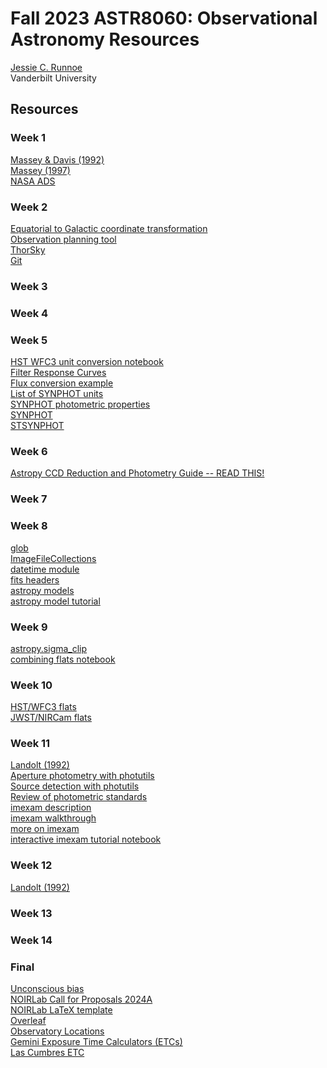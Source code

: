 # Fall 2023 ASTR8060: Observational Astronomy Resources

[Jessie C. Runnoe](http://astro.phy.vanderbilt.edu/~runnojc1/) <br>
Vanderbilt University <br>

## Resources 

### Week 1
[Massey & Davis (1992)](./docs/masseydavis92_guide_to_stellar_ccd_photometry_iraf.pdf) <br>
[Massey (1997)](./docs/massey97_guide_to_ccd_reductions_iraf.pdf) <br>
[NASA ADS](https://ui.adsabs.harvard.edu/) <br>

### Week 2
[Equatorial to Galactic coordinate transformation](./docs/leinert98_coordinates.pdf) <br>
[Observation planning tool](http://catserver.ing.iac.es/staralt/index.php) <br>
[ThorSky](https://github.com/jrthorstensen/thorsky) <br>
[Git](https://git-scm.com/downloads/) <br>

### Week 3

### Week 4

### Week 5
[HST WFC3 unit conversion notebook](https://github.com/spacetelescope/WFC3Library/blob/master/notebooks/flux_conversion_tool/flux_conversion_tool.ipynb) <br>
[Filter Response Curves](http://svo2.cab.inta-csic.es/theory/fps/) <br>
[Flux conversion example](http://stsdas.stsci.edu/astropy_synphot/synphot/units.html) <br>
[List of SYNPHOT units](https://synphot.readthedocs.io/en/latest/synphot/units.html) <br>
[SYNPHOT photometric properties](https://synphot.readthedocs.io/en/latest/synphot/formulae.html) <br>
[SYNPHOT](https://synphot.readthedocs.io/en/latest/) <br>
[STSYNPHOT](https://stsynphot.readthedocs.io/en/latest/) <br>

### Week 6
[Astropy CCD Reduction and Photometry Guide -- READ THIS!](https://github.com/astropy/ccd-reduction-and-photometry-guide/tree/main) <br>

### Week 7

### Week 8
[glob](https://docs.python.org/3/library/glob.html) <br>
[ImageFileCollections](https://ccdproc.readthedocs.io/en/latest/api/ccdproc.ImageFileCollection.html) <br>
[datetime module](https://docs.python.org/3/library/datetime.html) <br>
[fits headers](https://docs.astropy.org/en/stable/io/fits/usage/headers.html) <br>
[astropy models](https://docs.astropy.org/en/stable/modeling/) <br>
[astropy model tutorial](https://learn.astropy.org/tutorials/Models-Quick-Fit.html) <br>

### Week 9
[astropy.sigma_clip](https://docs.astropy.org/en/stable/api/astropy.stats.sigma_clip.html) <br>
[combining flats notebook](https://github.com/astropy/ccd-reduction-and-photometry-guide/blob/main/notebooks/05-04-Combining-flats.ipynb) <br>

### Week 10
[HST/WFC3 flats](https://www.stsci.edu/hst/instrumentation/wfc3/data-analysis) <br>
[JWST/NIRCam flats](https://jwst-docs.stsci.edu/jwst-near-infrared-camera/nircam-performance/nircam-flat-fields) <br>

### Week 11
[Landolt (1992)](https://ui.adsabs.harvard.edu/abs/1992AJ....104..340L/abstract) <br>
[Aperture photometry with photutils](https://photutils.readthedocs.io/en/stable/aperture.html) <br>
[Source detection with photutils](https://photutils.readthedocs.io/en/stable/detection.html) <br>
[Review of photometric standards](https://www.annualreviews.org/doi/abs/10.1146/annurev.astro.41.082801.100251) <br>
[imexam description](https://imexam.readthedocs.io/en/latest/imexam/description.html) <br>
[imexam walkthrough](https://imexam.readthedocs.io/en/0.9.1/imexam/walkthrough.html) <br>
[more on imexam](https://imexam.readthedocs.io/en/0.9.1/index.html) <br>
[interactive imexam tutorial notebook](./notebooks/Imexam.ipynb) <br>

### Week 12
[Landolt (1992)](https://ui.adsabs.harvard.edu/abs/1992AJ....104..340L/abstract) <br>

### Week 13

### Week 14

### Final
[Unconscious bias](https://ui.adsabs.harvard.edu/abs/2019BAAS...51g..41A/abstract) <br>
[NOIRLab Call for Proposals 2024A](https://noirlab.edu/science/observing-noirlab/proposals/call-for-proposals) <br>
[NOIRLab LaTeX template](https://noirlab.edu/science/observing-noirlab/proposals/attachment/standard-template) <br>
[Overleaf](https://www.overleaf.com/) <br>
[Observatory Locations](https://www.google.com/maps/d/u/0/edit?mid=1BMzRO1puXoGhZV7L0NCe6Qu2wXo4y6oW&ll=-0.16413101145116826%2C0&z=2) <br>
[Gemini Exposure Time Calculators (ETCs)](https://www.gemini.edu/instrumentation/gmos/exposure-time-estimation) <br>
[Las Cumbres ETC](https://exposure-time-calculator.lco.global/) <br>

